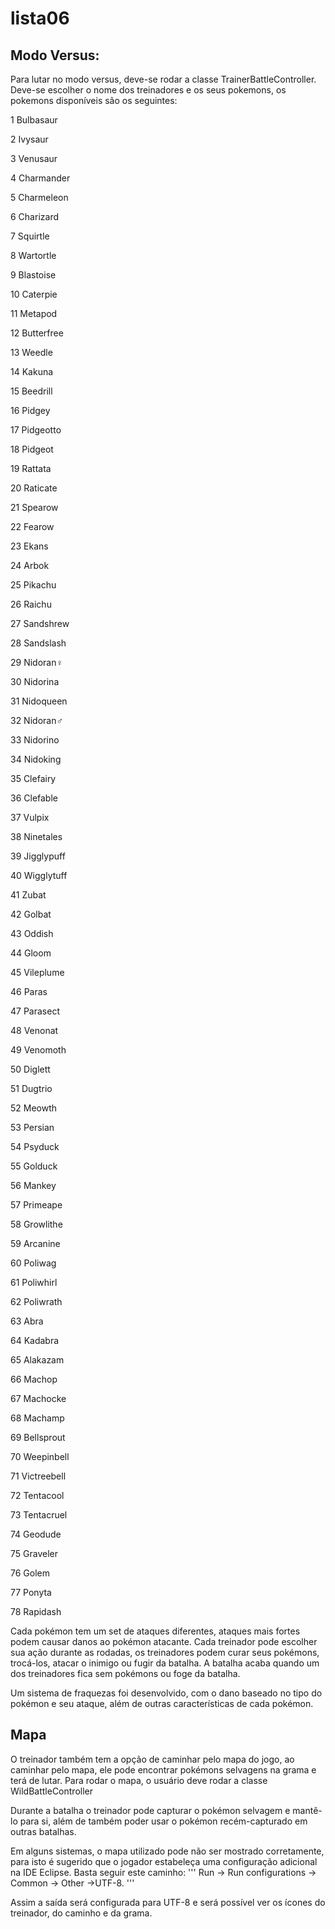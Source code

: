 # lista06

## Modo Versus: 

Para lutar no modo versus, deve-se rodar a classe TrainerBattleController.
Deve-se escolher o nome dos treinadores e os seus pokemons, os pokemons disponíveis são os seguintes:

1 Bulbasaur 

2 Ivysaur 

3 Venusaur 

4 Charmander 

5 Charmeleon 

6 Charizard 

7 Squirtle 

8 Wartortle 

9 Blastoise 

10 Caterpie 

11 Metapod 

12 Butterfree

13 Weedle 

14 Kakuna 

15 Beedrill

16 Pidgey 

17 Pidgeotto

18 Pidgeot 

19 Rattata 

20 Raticate 

21 Spearow 

22 Fearow 

23 Ekans 

24 Arbok 

25 Pikachu 

26 Raichu 

27 Sandshrew 

28 Sandslash 

29 Nidoran♀

30 Nidorina 

31 Nidoqueen 

32 Nidoran♂

33 Nidorino 

34 Nidoking 

35 Clefairy 

36 Clefable 

37 Vulpix 

38 Ninetales 

39 Jigglypuff 

40 Wigglytuff 

41 Zubat

42 Golbat 

43 Oddish 

44 Gloom 

45 Vileplume 

46 Paras 

47 Parasect 

48 Venonat 

49 Venomoth 

50 Diglett 

51 Dugtrio 

52 Meowth 

53 Persian 

54 Psyduck 

55 Golduck

56 Mankey 

57 Primeape 

58 Growlithe 

59 Arcanine 

60 Poliwag 

61 Poliwhirl 

62 Poliwrath 

63 Abra 

64 Kadabra 

65 Alakazam 

66 Machop 

67 Machocke 

68 Machamp 

69 Bellsprout     

70 Weepinbell 

71 Victreebell 

72 Tentacool 

73 Tentacruel 

74 Geodude 

75 Graveler 

76 Golem 

77 Ponyta 

78 Rapidash 

Cada pokémon tem um set de ataques diferentes, ataques mais fortes podem causar danos ao pokémon atacante. Cada treinador pode escolher sua ação durante as rodadas, os treinadores podem curar seus pokémons, trocá-los, atacar o inimigo ou fugir da batalha. A batalha acaba quando um dos treinadores fica sem pokémons ou foge da batalha.

Um sistema de fraquezas foi desenvolvido, com o dano baseado no tipo do pokémon e seu ataque, além de outras características de cada pokémon.

## Mapa
O treinador também tem a opção de caminhar pelo mapa do jogo, ao caminhar pelo mapa, ele pode encontrar pokémons selvagens na grama e terá de lutar. Para rodar o mapa, o usuário deve rodar a classe WildBattleController

Durante a batalha o treinador pode capturar o pokémon selvagem e mantê-lo para si, além de também poder usar o pokémon recém-capturado em outras batalhas.

Em alguns sistemas, o mapa utilizado pode não ser mostrado corretamente, para isto é sugerido que o jogador estabeleça uma configuração adicional na IDE Eclipse. Basta seguir este caminho:
'''
Run -> Run configurations -> Common -> Other ->UTF-8. 
'''

Assim a saída será configurada para UTF-8 e será possível ver os ícones do treinador, do caminho e da grama.
